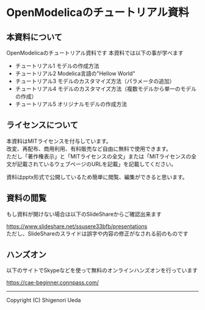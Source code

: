 ﻿# OpenModelicaのチュートリアル資料

## 本資料について  
OpenModelicaのチュートリアル資料です
本資料では以下の事が学べます  
- チュートリアル1 モデルの作成方法  
- チュートリアル2 Modelica言語の"Hellow World"  
- チュートリアル3 モデルのカスタマイズ方法（パラメータの追加）  
- チュートリアル4 モデルのカスタマイズ方法（複数モデルから単一のモデルの作成）  
- チュートリアル5 オリジナルモデルの作成方法  

## ライセンスについて
本資料はMITライセンスを付与しています。  
改変、再配布、商用利用、有料販売など自由に無料で使用できます。  
ただし「著作権表示」と「MITライセンスの全文」または「MITライセンスの全文が記載されているウェブページのURLを記載」を記載してください。  

資料はpptx形式で公開しているため簡単に閲覧、編集ができると思います。  

## 資料の閲覧  
もし資料が開けない場合は以下のSlideShareからご確認出来ます  

https://www.slideshare.net/ssusere33bfb/presentations  
ただし、SlideShareのスライドは誤字や内容の修正がなされる前のものです  

## ハンズオン
以下のサイトでSkypeなどを使って無料のオンラインハンズオンを行っています  

https://cae-beginner.connpass.com/

- - -
Copyright (C) Shigenori Ueda
